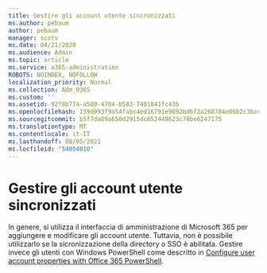```yaml
---
title: Gestire gli account utente sincronizzati
ms.author: pebaum
author: pebaum
manager: scotv
ms.date: 04/21/2020
ms.audience: Admin
ms.topic: article
ms.service: o365-administration
ROBOTS: NOINDEX, NOFOLLOW
localization_priority: Normal
ms.collection: Adm_O365
ms.custom: ''
ms.assetid: 92f8b774-a580-4704-b583-7401041fc436
ms.openlocfilehash: 159d993f9a54fabc4ed16791e9892bd6f2a268784e06b2c3bccdcab39544349d
ms.sourcegitcommit: b5f7da89a650d2915dc652449623c78be6247175
ms.translationtype: MT
ms.contentlocale: it-IT
ms.lasthandoff: 08/05/2021
ms.locfileid: "54054010"
---
```

# <a name="manage-synchronized-user-accounts"></a>Gestire gli account utente sincronizzati

In genere, si utilizza il interfaccia di amministrazione di Microsoft 365 per aggiungere e modificare gli account utente. Tuttavia, non è possibile utilizzarlo se la sicronizzazione della directory o SSO è abilitata. Gestire invece gli utenti con Windows PowerShell come descritto in [Configure user account properties with Office 365 PowerShell](https://docs.microsoft.com/office365/enterprise/powershell/configure-user-account-properties-with-office-365-powershell ). 
  

